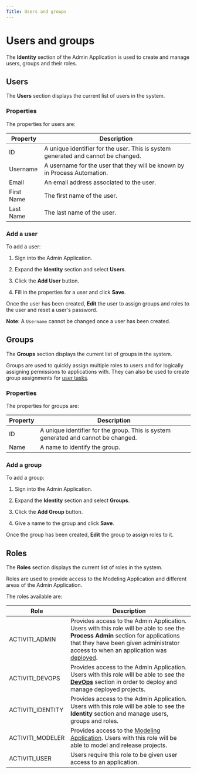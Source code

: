```yaml
---
Title: Users and groups
---
```


# Users and groups

The **Identity** section of the Admin Application is used to create and manage users, groups and their roles.

## Users

The **Users** section displays the current list of users in the system.

### Properties

The properties for users are:

| Property | Description |
| -------- | ----------- |
| ID | A unique identifier for the user. This is system generated and cannot be changed. |
| Username | A username for the user that they will be known by in Process Automation. |
| Email | An email address associated to the user. |
| First Name | The first name of the user. |
| Last Name | The last name of the user. |

### Add a user

To add a user:

1. Sign into the Admin Application.

2. Expand the **Identity** section and select **Users**.

3. Click the **Add User** button.

4. Fill in the properties for a user and click **Save**.

Once the user has been created, **Edit** the user to assign groups and roles to the user and reset a user's password.

**Note**: A `Username` cannot be changed once a user has been created.

## Groups

The **Groups** section displays the current list of groups in the system.

Groups are used to quickly assign multiple roles to users and for logically assigning permissions to applications with. They can also be used to create group assignments for [user tasks](../model/processes/bpmn.md#user-task).

### Properties

The properties for groups are:

| Property | Description |
| -------- | ----------- |
| ID | A unique identifier for the group. This is system generated and cannot be changed. |
| Name | A name to identify the group.

### Add a group

To add a group:

1. Sign into the Admin Application.

2. Expand the **Identity** section and select **Groups**.

3. Click the **Add Group** button.

4. Give a name to the group and click **Save**.

Once the group has been created, **Edit** the group to assign roles to it.

## Roles

The **Roles** section displays the current list of roles in the system.

Roles are used to provide access to the Modeling Application and different areas of the Admin Application.

The roles available are:

| Role | Description |
| ---- | ----------- |
| ACTIVITI_ADMIN | Provides access to the Admin Application. Users with this role will be able to see the **Process Admin** section for applications that they have been given administrator access to when an application was [deployed](release.md#deployment). |
| ACTIVITI_DEVOPS | Provides access to the Admin Application. Users with this role will be able to see the [**DevOps**](release.md) section in order to deploy and manage deployed projects. |
| ACTIVITI_IDENTITY | Provides access to the Admin Application. Users with this role will be able to see the **Identity** section and manage users, groups and roles. |
| ACTIVITI_MODELER | Provides access to the [Modeling Application](../model/README.md). Users with this role will be able to model and release projects. |
| ACTIVITI_USER | Users require this role to be given user access to an application. |
